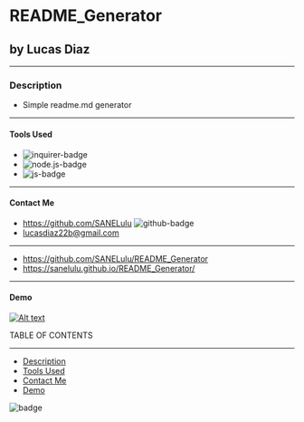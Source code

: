 # README_Generator
## by Lucas Diaz
_______________________________________________________________
### Description 
* Simple readme.md generator
_______________________________________________________________
#### Tools Used 
* <img src='https://img.shields.io/badge/inquirer-orange' alt="inquirer-badge">
* <img src='https://img.shields.io/badge/node.js-green' alt="node.js-badge">
* <img src='https://img.shields.io/badge/js-yellow' alt="js-badge">
_______________________________________________________________
#### Contact Me 

* https://github.com/SANELulu <img src='https://img.shields.io/badge/github-SANELulu-orange' alt="github-badge">
* lucasdiaz22b@gmail.com
_______________________________________________________________
* https://github.com/SANELulu/README_Generator
* https://sanelulu.github.io/README_Generator/

_______________________________________________________________
#### Demo
[![Alt text](https://img.youtube.com/vi/https://www.youtube.com/watch?v=wWKaquDuT_E&ab_channel=LucasDiaz/0.jpg)](https://www.youtube.com/watch?v=wWKaquDuT_E&ab_channel=LucasDiaz)

TABLE OF CONTENTS 
_______________________________________________________________
* [Description](#description)
* [Tools Used](#tools-used)
* [Contact Me](#contact-Me)
* [Demo](#demo)





















<img src='https://img.shields.io/github/last-commit/SANELulu/README_Generator?style=plastic' alt="badge">
